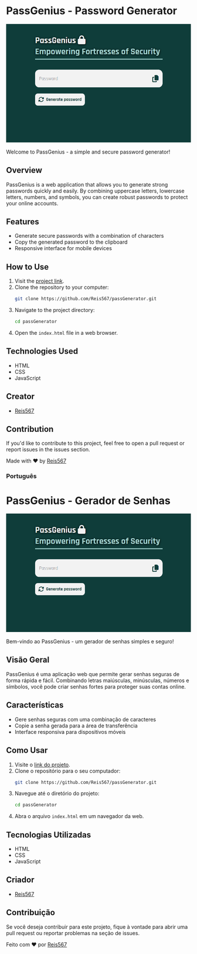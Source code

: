 # PassGenius - Password Generator

![PassGenius Screenshot](screenshot.png)

Welcome to PassGenius - a simple and secure password generator!

## Overview

PassGenius is a web application that allows you to generate strong passwords quickly and easily. By combining uppercase letters, lowercase letters, numbers, and symbols, you can create robust passwords to protect your online accounts.

## Features

- Generate secure passwords with a combination of characters
- Copy the generated password to the clipboard
- Responsive interface for mobile devices

## How to Use

1. Visit the [project link](https://github.com/Reis567/passGenerator).
2. Clone the repository to your computer:
   ```bash
   git clone https://github.com/Reis567/passGenerator.git
   ```
3. Navigate to the project directory:
   ```bash
   cd passGenerator
   ```
4. Open the `index.html` file in a web browser.


## Technologies Used

- HTML
- CSS
- JavaScript

## Creator

- [Reis567](https://github.com/Reis567)

## Contribution

If you'd like to contribute to this project, feel free to open a pull request or report issues in the issues section.


Made with ❤️ by [Reis567](https://github.com/Reis567)



### Português

# PassGenius - Gerador de Senhas

![PassGenius Screenshot](screenshot.png)

Bem-vindo ao PassGenius - um gerador de senhas simples e seguro!

## Visão Geral

PassGenius é uma aplicação web que permite gerar senhas seguras de forma rápida e fácil. Combinando letras maiúsculas, minúsculas, números e símbolos, você pode criar senhas fortes para proteger suas contas online.

## Características

- Gere senhas seguras com uma combinação de caracteres
- Copie a senha gerada para a área de transferência
- Interface responsiva para dispositivos móveis

## Como Usar

1. Visite o [link do projeto](https://github.com/Reis567/passGenerator).
2. Clone o repositório para o seu computador:
   ```bash
   git clone https://github.com/Reis567/passGenerator.git
   ```
3. Navegue até o diretório do projeto:
   ```bash
   cd passGenerator
   ```
4. Abra o arquivo `index.html` em um navegador da web.


## Tecnologias Utilizadas

- HTML
- CSS
- JavaScript

## Criador

- [Reis567](https://github.com/Reis567)

## Contribuição

Se você deseja contribuir para este projeto, fique à vontade para abrir uma pull request ou reportar problemas na seção de issues.


Feito com ❤️ por [Reis567](https://github.com/Reis567)

